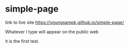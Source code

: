 # simple-page

link to live site https://youngsampk.github.io/simple-page/

Whatever I type will appear on the public web

it is the first test.

